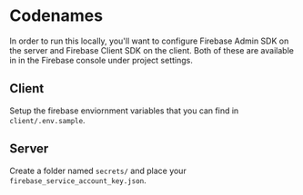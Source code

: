 # Codenames

In order to run this locally, you'll want to configure Firebase Admin SDK on the server and Firebase Client SDK on the client. Both of these are available in in the Firebase console under project settings.

## Client

Setup the firebase enviornment variables that you can find in `client/.env.sample`.

## Server

Create a folder named `secrets/` and place your `firebase_service_account_key.json`.